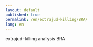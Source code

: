 ```yaml
---
layout: default
published: true
permalink: /en/extrajud-killing/BRA/
lang: en
---
```


extrajud-killing analysis BRA
